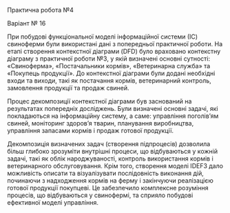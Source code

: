 Практична робота №4

Варіант № 16

При побудові функціональної моделі інформаційної системи (ІС) свиноферми були використані дані з попередньої практичної роботи. На етапі створення контекстної діаграми (DFD) було враховано контекстну діаграму з практичної роботи №3, у якій визначені основні сутності: «Свиноферма», «Постачальники кормів», «Ветеринарна служба» та «Покупець продукції». До контекстної діаграми були додані необхідні входи та виходи, такі як постачання кормів, ветеринарний контроль, замовлення продукції та продаж свиней.

Процес декомпозиції контекстної діаграми був заснований на результатах попередніх досліджень. Були визначені основні задачі, які покладаються на інформаційну систему, а саме: управління поголів’ям свиней, моніторинг здоров’я тварин, планування виробництва, управління запасами кормів і продаж готової продукції.

Декомпозиція визначених задач (створення підпроцесів) дозволила більш глибоко зрозуміти внутрішні процеси, що відбуваються у кожній задачі, такі як облік народжуваності, контроль використання кормів і ветеринарного обслуговування. Крім того, створення моделі IDEF3 дало можливість описати та візуалізувати послідовність виконання дій, починаючи з надходження кормів на ферму і закінчуючи реалізацією готової продукції покупцеві. Це забезпечило комплексне розуміння процесів, що відбуваються у свинофермі, та сприяло побудові ефективної моделі управління.
